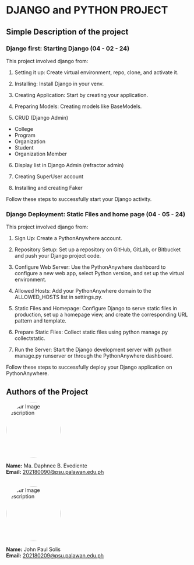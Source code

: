 # DJANGO and PYTHON PROJECT 
## Simple Description of the project
### Django first: Starting Django (04 - 02 - 24)
This project involved django from: <br>
1. Setting it up: Create virtual environment, repo, clone, and activate it. 

2. Installing: Install Django in your venv. 

3. Creating Application: Start by creating your application. 

4. Preparing Models: Creating models like BaseModels. 

5. CRUD (Django Admin)
- College
- Program
- Organization
- Student
- Organization Member

6. Display list in Django Admin (refractor admin)

7. Creating SuperUser account

8. Installing and creating Faker

Follow these steps to successfully start your Django activity. 

### Django Deployment: Static Files and home page (04 - 05 - 24)

This project involved django from: 

1. Sign Up: Create a PythonAnywhere account.

2. Repository Setup: Set up a repository on GitHub, GitLab, or Bitbucket and push your Django project code.

3. Configure Web Server: Use the PythonAnywhere dashboard to configure a new web app, select Python version, and set up the virtual environment.

4. Allowed Hosts: Add your PythonAnywhere domain to the ALLOWED_HOSTS list in settings.py.

5. Static Files and Homepage: Configure Django to serve static files in production, set up a homepage view, and create the corresponding URL pattern and template.

6. Prepare Static Files: Collect static files using python manage.py collectstatic.

7. Run the Server: Start the Django development server with python manage.py runserver or through the PythonAnywhere dashboard.

Follow these steps to successfully deploy your Django application on PythonAnywhere.

## Authors of the Project

<img src="https://github.com/itsmedapny.png" alt="Your Image Description" style="width: 150px; border-radius: 50%;">

**Name:** Ma. Daphnee B. Evediente <br>
**Email:** 202180090@psu.palawan.edu.ph

 <br>

<img src="https://github.com/Pauwiiiii.png" alt="Your Image Description" style="width: 150px; border-radius: 50%;">

**Name:** John Paul Solis <br>
**Email:** 202180209@psu.palawan.edu.ph


